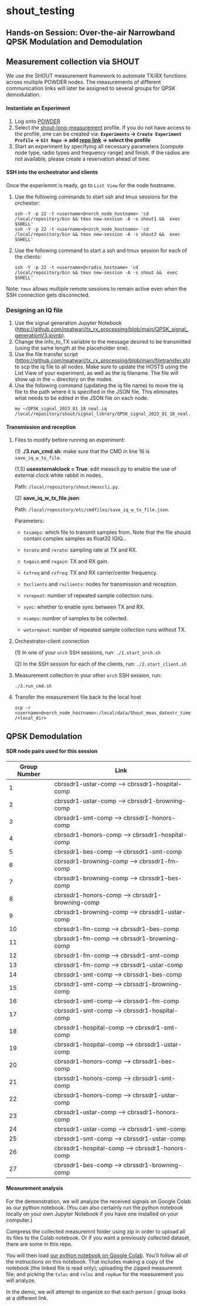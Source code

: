 # shout_testing

## Hands-on Session: Over-the-air Narrowband QPSK Modulation and Demodulation

## Measurement collection via SHOUT
We use the SHOUT measurement framework to automate TX/RX functions across multiple POWDER nodes. The measurements of different communication links will later be assigned to several groups for QPSK demodulation.

#### Instantiate an Experiment
1. Log onto [POWDER](https://powderwireless.net/) 
2. Select the [shout-long-measurement](https://www.powderwireless.net/show-profile.php?profile=2a6f2d5e-7319-11ec-b318-e4434b2381fc) profile. If you do not have access to the profile, one can be created via:
    **`Experiments` &rarr; `Create Experiment Profile` &rarr; `Git Repo` &rarr; add [repo link](https://gitlab.flux.utah.edu/frost/proj-radio-meas) &rarr; select the profile**
3. Start an experiment by specifying all necessary parameters [compute node type, radio types and frequency range] and finish. If the radios are not available, please create a reservation ahead of time.


#### SSH into the orchestrator and clients
Once the experiemnt is ready, go to `List View` for the node hostname.
1. Use the following commands to start ssh and tmux sessions for the orchestor:
    ```
    ssh -Y -p 22 -t <username>@<orch_node_hostname> 'cd /local/repository/bin && tmux new-session -A -s shout1 &&  exec $SHELL'
    ssh -Y -p 22 -t <username>@<orch_node_hostname> 'cd /local/repository/bin && tmux new-session -A -s shout2 &&  exec $SHELL'
    ```

2. Use the following command to start a ssh and tmux session for each of the clients:
    ```
    ssh -Y -p 22 -t <username>@<radio_hostname> 'cd /local/repository/bin && tmux new-session -A -s shout &&  exec $SHELL'
    ```
Note: `tmux` allows multiple remote sessions to remain active even when the SSH connection gets disconncted.

### Designing an IQ file
1. Use the signal generation Jupyter Notebook (https://github.com/npatwari/tx_rx_processing/blob/main/QPSK_signal_generationV3.ipynb).
2. Change the Info_to_TX variable to the message desired to be transmitted (using the same length at the placeholder one).
3. Use the file transfer script (https://github.com/npatwari/tx_rx_processing/blob/main/filetransfer.sh) to scp the iq file to all nodes. Make sure to update the HOSTS using the List View of your experiment, as well as the iq filename. The file will show up in the ~ directory on the nodes.
4. Use the following command (updating the iq file name) to move the iq file to the path where it is specified in the JSON file. This eliminates what needs to be edited in the JSON file on each node.
    ```
    mv ~/QPSK_signal_2023_01_18_neal.iq /local/repository/shout/signal_library/QPSK_signal_2023_01_18_neal.iq
    ```

#### Transmission and reception 
1. Files to modify before running an experiment:

    (1) **./3.run_cmd.sh**: make sure that the CMD in line 16 is `save_iq_w_tx_file`.
    
    (1.5) **useexternalclock = True**: edit meascli.py to enable the use of external clock white rabbit in nodes.
    
    Path: 
        `/local/repository/shout/meascli.py`.
    
    (2) **save_iq_w_tx_file.json**: 
    
    Path: 
        `/local/repository/etc/cmdfiles/save_iq_w_tx_file.json`.
        
    Parameters:
    * `txsamps`: which file to transmit samples from. Note that the file should contain complex samples as float32 IQIQ...

    * `txrate` and `rxrate`: sampling rate at TX and RX.

    * `txgain` and `rxgain`: TX and RX gain.

    * `txfreq` and `rxfreq`: TX and RX carrier/center frequency.

    * `txclients` and `rxclients`: nodes for transmission and reception.

    * `rxrepeat`: number of repeated sample collection runs.

    * `sync`: whether to enable sync between TX and RX.

    * `nsamps`: number of samples to be collected.

    * `wotxrepeat`: number of repeated sample collection runs without TX.

2. Orchestrator-client connection

    (1) In one of your `orch` SSH sessions, run:
        ```
        ./1.start_orch.sh
        ```
        
    (2) In the SSH session for each of the clients, run:
        ```
        ./2.start_client.sh
        ```
        
3. Measurement collection
    In your other `orch` SSH session, run:

    ```
    ./3.run_cmd.sh
    ```
    
4. Transfer the measurement file back to the local host
   ```
   scp -r <username>@<orch_node_hostname>:/local/data/Shout_meas_datestr_timestr /<local_dir>
   ```
   
## QPSK Demodulation
#### SDR node pairs used for this session
| Group Number   | Link |
| --- | --- |
| 1 | cbrssdr1-ustar-comp --> cbrssdr1-hospital-comp |
| 2 | cbrssdr1-ustar-comp --> cbrssdr1-browning-comp |
| 3 | cbrssdr1-smt-comp --> cbrssdr1-honors-comp |
| 4 | cbrssdr1-honors-comp --> cbrssdr1-hospital-comp | 
| 5 | cbrssdr1-bes-comp --> cbrssdr1-smt-comp | 
| 6 | cbrssdr1-browning-comp --> cbrssdr1-fm-comp | 
| 7 | cbrssdr1-browning-comp --> cbrssdr1-bes-comp | 
| 8 | cbrssdr1-honors-comp --> cbrssdr1-browning-comp | 
| 9 | cbrssdr1-browning-comp --> cbrssdr1-ustar-comp | 
| 10 | cbrssdr1-fm-comp --> cbrssdr1-bes-comp | 
| 11 | cbrssdr1-fm-comp --> cbrssdr1-browning-comp | 
| 12 | cbrssdr1-fm-comp --> cbrssdr1-smt-comp | 
| 13 | cbrssdr1-fm-comp --> cbrssdr1-ustar-comp | 
| 14 | cbrssdr1-smt-comp --> cbrssdr1-bes-comp | 
| 15 | cbrssdr1-smt-comp --> cbrssdr1-browning-comp | 
| 16 | cbrssdr1-smt-comp --> cbrssdr1-fm-comp | 
| 17 | cbrssdr1-smt-comp --> cbrssdr1-hospital-comp |
| 18 | cbrssdr1-hospital-comp --> cbrssdr1-smt-comp |
| 19 | cbrssdr1-hospital-comp --> cbrssdr1-ustar-comp |
| 20 | cbrssdr1-honors-comp --> cbrssdr1-bes-comp | 
| 21 | cbrssdr1-honors-comp --> cbrssdr1-smt-comp | 
| 22 | cbrssdr1-honors-comp --> cbrssdr1-ustar-comp | 
| 23 | cbrssdr1-ustar-comp --> cbrssdr1-honors-comp | 
| 24 | cbrssdr1-ustar-comp --> cbrssdr1-smt-comp | 
| 25 | cbrssdr1-smt-comp --> cbrssdr1-ustar-comp |
| 26 | cbrssdr1-hospital-comp --> cbrssdr1-honors-comp |
| 27 | cbrssdr1-bes-comp --> cbrssdr1-browning-comp | 


#### Measurement analysis

For the demonstration, we will analyze the received signals on Google Colab as our python notebook.  (You can also certainly run the python notebook locally on your own Jupyter Notebook if you have one installed on your computer.)   

Compress the collected measuremnt folder using zip in order to upload all its files to the Colab notebook.  Or if you want a previously collected dataset, there are some in this repo.

You will then load [our python notebook on Google Colab](https://colab.research.google.com/drive/1g2f8LmdU5wFYMR0MdZjbAmKMLLIxUWLe?usp=sharing).  You'll follow all of the instructions on this notebook.  That includes making a copy of the notebook (the linked file is read only); uploading the zipped measuremnt file; and picking the `txloc` and `rxloc` and `repNum` for the measurement you will analyze.  

In the demo, we will attempt to organize so that each person / group looks at a different link.
